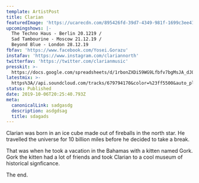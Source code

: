 ```yaml
---
template: ArtistPost
title: Clarian
featuredImage: 'https://ucarecdn.com/895426fd-39d7-4349-981f-1699c3ee410c/'
upcomingshows: |-
  The Techno Haus - Berlin 20.1219 /
  Sad Tambourine - Moscow 21.12.19 /
  Beyond Blue - London 28.12.19
fbfav: 'https://www.facebook.com/Yosei.Gorazu'
instafav: 'https://www.instagram.com/clariannorth'
twitterfav: 'https://twitter.com/clarianmusic'
presskit: >-
  https://docs.google.com/spreadsheets/d/1rbonZXDi59WG9Lfbfv7bgMsJA_dJOu4LAWhcYxstqHo/edit#gid=0
latestmix: >-
  https%3A//api.soundcloud.com/tracks/679794170&color=%23ff5500&auto_play=false&hide_related=false&show_comments=true&show_user=true&show_reposts=false&show_teaser=true&visual=true
status: Published
date: 2019-10-06T20:25:40.793Z
meta:
  canonicalLink: sadgasdg
  description: asdgdsag
  title: sdagads
---
```

Clarian was born in an ice cube made out of fireballs in the north star. He travelled the universe for 10 billion miles before he decided to take a break. 



That was when he took a vacation in the Bahamas with a kitten named Gork. Gork the kitten had a lot of friends and took Clarian to a cool museum of historical signficance. 



The end.
